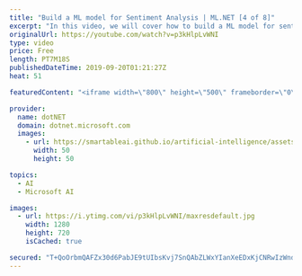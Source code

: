 ```yaml
---
title: "Build a ML model for Sentiment Analysis | ML.NET [4 of 8]"
excerpt: "In this video, we will cover how to build a ML model for sentiment analysis of customer reviews using a binary classification algorithm.  Follow Pranav Rastogi: https://twitter.com/rustd  Watch the entire series here: https://aka.ms/dotnet3-mlnet Download Visual Studio 2019 here: https://aka.ms/VisualStudio-dotnetconf19"
originalUrl: https://youtube.com/watch?v=p3kHlpLvWNI
type: video
price: Free
length: PT7M18S
publishedDateTime: 2019-09-20T01:21:27Z
heat: 51

featuredContent: "<iframe width=\"800\" height=\"500\" frameborder=\"0\" src=\"https://www.youtube.com/embed/p3kHlpLvWNI\" allow=\"accelerometer; autoplay; encrypted-media; gyroscope; picture-in-picture\" allowfullscreen></iframe>"

provider:
  name: dotNET
  domain: dotnet.microsoft.com
  images:
    - url: https://smartableai.github.io/artificial-intelligence/assets/images/organizations/dotnet.microsoft.com-50x50.jpg
      width: 50
      height: 50

topics:
  - AI
  - Microsoft AI

images:
  - url: https://i.ytimg.com/vi/p3kHlpLvWNI/maxresdefault.jpg
    width: 1280
    height: 720
    isCached: true

secured: "T+QoOrbmQAFZx30d6PabJE9tUIbsKvj7SnQAbZLWxYIanXeEDxKjCNRwIzWndBe/meuYuslZU0JMZUmacYYAS/S+/vKAn80gJxMX2jnyZl6uyDlBqu9zFbgPZ7RJmxVFslxP+ar64NkKIwfhzMWMDFqbm1Bhxl4gm0dK5p9TmCneP1rLhRHthEV7FPFaw92soX0bUYaD7oPgLyl91wl246qotmU6cwVfa2GlSvDW+CFtXMAr2gmWAyjN0w8gS3NmNytiIEt4WlYAsTTuPeJEv4DZ+Xc/+JJ+PGp4pFvIjnDtZTCXakCwsNL87KfCztG4ZoX774iHSG5P7qUksdAOSVofVZzssDPVOh561L9ww5W92IBsQBV/sqZbXCCMPR37R3iMWogHpcVw3R+B2NrbkQ==;gHTtFi/zHJYzWzBWTWnMFg=="
---
```


